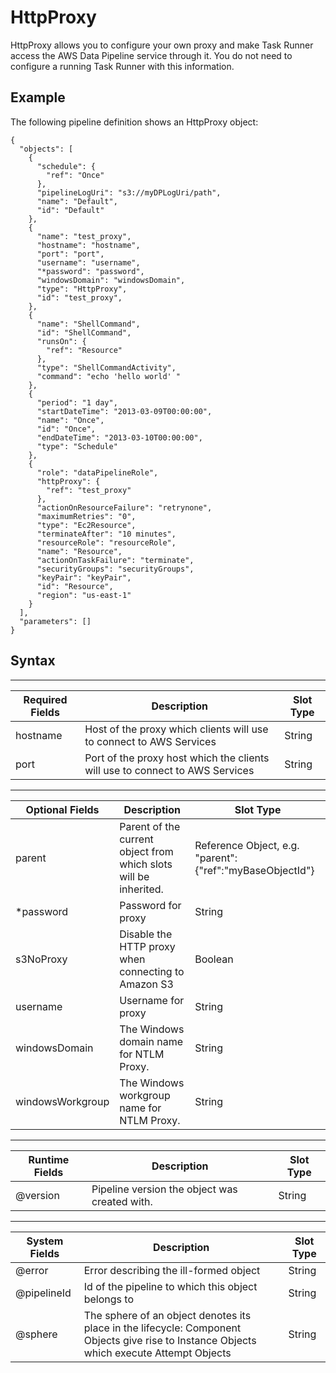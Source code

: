 # HttpProxy<a name="dp-object-httpproxy"></a>

HttpProxy allows you to configure your own proxy and make Task Runner access the AWS Data Pipeline service through it\. You do not need to configure a running Task Runner with this information\.

## Example<a name="w3ab1c27c17c11b5"></a>

The following pipeline definition shows an HttpProxy object:

```
{
  "objects": [
    {
      "schedule": {
        "ref": "Once"
      },
      "pipelineLogUri": "s3://myDPLogUri/path",
      "name": "Default",
      "id": "Default"
    },
    {
      "name": "test_proxy",
      "hostname": "hostname",
      "port": "port",
      "username": "username",
      "*password": "password",
      "windowsDomain": "windowsDomain",
      "type": "HttpProxy",
      "id": "test_proxy",
    },
    {
      "name": "ShellCommand",
      "id": "ShellCommand",
      "runsOn": {
        "ref": "Resource"
      },
      "type": "ShellCommandActivity",
      "command": "echo 'hello world' "
    },
    {
      "period": "1 day",
      "startDateTime": "2013-03-09T00:00:00",
      "name": "Once",
      "id": "Once",
      "endDateTime": "2013-03-10T00:00:00",
      "type": "Schedule"
    },
    {
      "role": "dataPipelineRole",
      "httpProxy": {
        "ref": "test_proxy"
      },
      "actionOnResourceFailure": "retrynone",
      "maximumRetries": "0",
      "type": "Ec2Resource",
      "terminateAfter": "10 minutes",
      "resourceRole": "resourceRole",
      "name": "Resource",
      "actionOnTaskFailure": "terminate",
      "securityGroups": "securityGroups",
      "keyPair": "keyPair",
      "id": "Resource",
      "region": "us-east-1"
    }
  ],
  "parameters": []
}
```

## Syntax<a name="w3ab1c27c17c11b7"></a>


****  

| Required Fields | Description | Slot Type | 
| --- | --- | --- | 
| hostname | Host of the proxy which clients will use to connect to AWS Services | String | 
| port | Port of the proxy host which the clients will use to connect to AWS Services | String | 


****  

| Optional Fields | Description | Slot Type | 
| --- | --- | --- | 
| parent | Parent of the current object from which slots will be inherited\. | Reference Object, e\.g\. "parent":\{"ref":"myBaseObjectId"\} | 
| \*password | Password for proxy | String | 
| s3NoProxy | Disable the HTTP proxy when connecting to Amazon S3 | Boolean | 
| username | Username for proxy | String | 
| windowsDomain | The Windows domain name for NTLM Proxy\. | String | 
| windowsWorkgroup | The Windows workgroup name for NTLM Proxy\. | String | 


****  

| Runtime Fields | Description | Slot Type | 
| --- | --- | --- | 
| @version | Pipeline version the object was created with\. | String | 


****  

| System Fields | Description | Slot Type | 
| --- | --- | --- | 
| @error | Error describing the ill\-formed object | String | 
| @pipelineId | Id of the pipeline to which this object belongs to | String | 
| @sphere | The sphere of an object denotes its place in the lifecycle: Component Objects give rise to Instance Objects which execute Attempt Objects | String | 